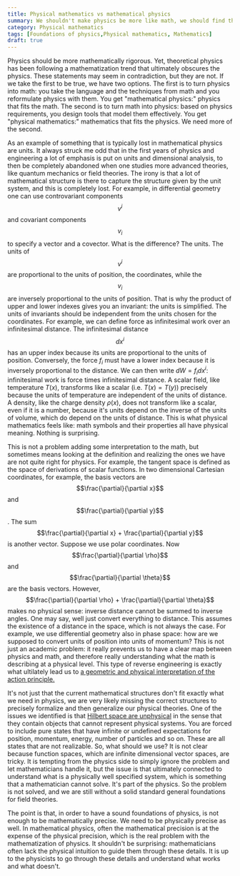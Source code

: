 ```yaml
---
title: Physical mathematics vs mathematical physics
summary: We shouldn't make physics be more like math, we should find the math that fits physics
category: Physical mathematics
tags: [Foundations of physics,Physical mathematics, Mathematics]
draft: true
---
```


Physics should be more mathematically rigorous. Yet, theoretical physics has been following a mathematization trend that ultimately obscures the physics. These statements may seem in contradiction, but they are not. If we take the first to be true, we have two options. The first is to turn physics into math: you take the language and the techniques from math and you reformulate physics with them. You get "mathematical physics:" physics that fits the math. The second is to turn math into physics: based on physics requirements, you design tools that model them effectively. You get "physical mathematics:" mathematics that fits the physics. We need more of the second.

As an example of something that is typically lost in mathematical physics are units. It always struck me odd that in the first years of physics and engineering a lot of emphasis is put on units and dimensional analysis, to then be completely abandoned when one studies more advanced theories, like quantum mechanics or field theories. The irony is that a lot of mathematical structure is there to capture the structure given by the unit system, and this is completely lost. For example, in differential geometry one can use controvariant components $$v^i$$ and covariant components $$v_i$$ to specify a vector and a covector. What is the difference? The units. The units of $$v^i$$ are proportional to the units of position, the coordinates, while the $$v_i$$ are inversely proportional to the units of position. That is why the product of upper and lower indexes gives you an invariant: the units is simplified. The units of invariants should be independent from the units chosen for the coordinates. For example, we can define force as infinitesimal work over an infinitesimal distance. The infinitesimal distance $$dx^i$$ has an upper index because its units are proportional to the units of position. Conversely, the force $f_i$ must have a lower index because it is inversely proportional to the distance. We can then write $dW = f_i dx^i$: infinitesimal work is force times infinitesimal distance. A scalar field, like temperature $T(x)$, transforms like a scalar (i.e. $T(x) = T(y)$) precisely because the units of temperature are independent of the units of distance. A density, like the charge density $\rho(x)$, does not transform like a scalar, even if it is a number, because it's units depend on the inverse of the units of volume, which do depend on the units of distance. This is what physical mathematics feels like: math symbols and their properties all have physical meaning. Nothing is surprising.

This is not a problem adding some interpretation to the math, but sometimes means looking at the definition and realizing the ones we have are not quite right for physics. For example, the tangent space is defined as the space of derivations of scalar functions. In two dimensional Cartesian coordinates, for example, the basis vectors are $$\frac{\partial}{\partial x}$$ and $$\frac{\partial}{\partial y}$$. The sum $$\frac{\partial}{\partial x} + \frac{\partial}{\partial y}$$ is another vector. Suppose we use polar coordinates. Now $$\frac{\partial}{\partial \rho}$$ and $$\frac{\partial}{\partial \theta}$$ are the basis vectors. However, $$\frac{\partial}{\partial \rho} + \frac{\partial}{\partial \theta}$$ makes no physical sense: inverse distance cannot be summed to inverse angles. One may say, well just convert everything to distance. This assumes the existence of a distance in the space, which is not always the case. For example, we use differential geometry also in phase space: how are we supposed to convert units of position into units of momentum? This is not just an academic problem: it really prevents us to have a clear map between physics and math, and therefore really understanding what the math is describing at a physical level. This type of reverse engineering is exactly what ultilately lead us to [a geometric and physical interpretation of the action principle.](https://youtu.be/7M0BzJhw4wA)

It's not just that the current mathematical structures don't fit exactly what we need in physics, we are very likely missing the correct structures to precisely formalize and then generalize our physical theories. One of the issues we identified is that [Hilbert space are unphysical](https://youtu.be/Grn8AGB9oF8) in the sense that they contain objects that cannot represent physical systems. You are forced to include pure states that have infinite or undefined expectations for position, momentum, energy, number of particles and so on. These are all states that are not realizable. So, what should we use? It is not clear because function spaces, which are infinite dimensional vector spaces, are tricky. It is tempting from the physics side to simply ignore the problem and let mathematicians handle it, but the issue is that ultimately connected to understand what is a physically well specified system, which is something that a mathematician cannot solve. It's part of the physics. So the problem is not solved, and we are still without a solid standard general foundations for field theories.

The point is that, in order to have a sound foundations of physics, is not enough to be mathematically precise. We need to be physically precise as well. In mathematical physics, often the mathematical precision is at the expense of the physical precision, which is the real problem with the mathematization of physics. It shouldn't be surprising: mathematicians often lack the physical intuition to guide them through these details. It is up to the physicists to go through these details and understand what works and what doesn't.
